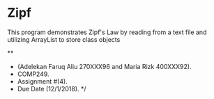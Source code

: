 # Zipf
This program demonstrates Zipf's Law by reading from a text file 
and utilizing ArrayList to store class objects

**
 * (Adelekan Faruq Aliu 270XXX96 and Maria Rizk 400XXX92).
 * COMP249.
 * Assignment #(4).
 * Due Date (12/1/2018).
 */
